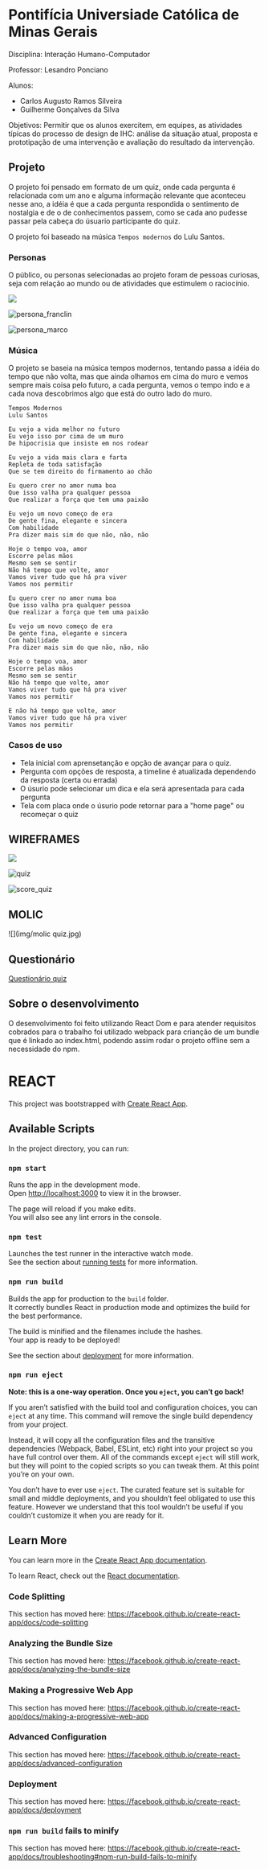 # Pontifícia Universiade Católica de Minas Gerais

Disciplina: Interação Humano-Computador

Professor: Lesandro Ponciano

Alunos: 

- Carlos Augusto Ramos Silveira
- Guilherme Gonçalves da Silva

Objetivos: Permitir que os alunos exercitem, em equipes, as atividades típicas do processo de design de IHC: análise da situação atual, proposta e prototipação de uma intervenção e avaliação do resultado da intervenção.

## Projeto

O projeto foi pensado em formato de um quiz, onde cada pergunta é relacionada com um ano e alguma informação relevante que aconteceu nesse ano, a idéia é que a cada pergunta respondida o sentimento de nostalgia e de o de conhecimentos passem, como se cada ano pudesse passar pela cabeça do úsuario participante do quiz.

O projeto foi baseado na música `Tempos modernos` do Lulu Santos.

### Personas

O público, ou personas selecionadas ao projeto foram de pessoas curiosas, seja com relação ao mundo ou de atividades que estimulem o raciocínio.

![](img/persona_joao.jpeg)

![persona_franclin](img/persona_franclin.jpeg)

![persona_marco](img/persona_marco.jpeg)

### Música

O projeto se baseia na música tempos modernos, tentando passa a idéia do tempo que não volta, mas que ainda olhamos em cima do muro e vemos sempre mais coisa pelo futuro, a cada pergunta, vemos o tempo indo e a cada nova descobrimos algo que está do outro lado do muro.

```
Tempos Modernos
Lulu Santos

Eu vejo a vida melhor no futuro
Eu vejo isso por cima de um muro
De hipocrisia que insiste em nos rodear

Eu vejo a vida mais clara e farta
Repleta de toda satisfação
Que se tem direito do firmamento ao chão

Eu quero crer no amor numa boa
Que isso valha pra qualquer pessoa
Que realizar a força que tem uma paixão

Eu vejo um novo começo de era
De gente fina, elegante e sincera
Com habilidade
Pra dizer mais sim do que não, não, não

Hoje o tempo voa, amor
Escorre pelas mãos
Mesmo sem se sentir
Não há tempo que volte, amor
Vamos viver tudo que há pra viver
Vamos nos permitir

Eu quero crer no amor numa boa
Que isso valha pra qualquer pessoa
Que realizar a força que tem uma paixão

Eu vejo um novo começo de era
De gente fina, elegante e sincera
Com habilidade
Pra dizer mais sim do que não, não, não

Hoje o tempo voa, amor
Escorre pelas mãos
Mesmo sem se sentir
Não há tempo que volte, amor
Vamos viver tudo que há pra viver
Vamos nos permitir

E não há tempo que volte, amor
Vamos viver tudo que há pra viver
Vamos nos permitir
```

### Casos de uso

- Tela inicial com aprensetanção e opção de avançar para o quiz.
- Pergunta com opções de resposta, a timeline é atualizada dependendo da resposta (certa ou errada) 
- O úsurio pode selecionar um dica e ela será apresentada para cada pergunta
- Tela com placa onde o úsurio pode retornar para a "home page" ou recomeçar o quiz

## WIREFRAMES

![](img/wireframe_welcome.jpg)

![quiz](img/quiz.jpg)

![score_quiz](img/score_quiz.jpg)

## MOLIC

![](img/molic quiz.jpg)



## Questionário

[Questionário quiz](https://docs.google.com/forms/d/14VoG9kQ3kjuCkTfaZ8haCS4Qikw2P5svoDsFZDE99lI/edit#responses)



## Sobre o desenvolvimento

O desenvolvimento foi feito utilizando React Dom e para atender requisitos cobrados para o trabalho foi utilizado webpack para crianção de um bundle que é linkado ao index.html, podendo assim rodar o projeto offline sem a necessidade do npm.

# REACT

This project was bootstrapped with [Create React App](https://github.com/facebook/create-react-app).

## Available Scripts

In the project directory, you can run:

### `npm start`

Runs the app in the development mode.<br>
Open [http://localhost:3000](http://localhost:3000) to view it in the browser.

The page will reload if you make edits.<br>
You will also see any lint errors in the console.

### `npm test`

Launches the test runner in the interactive watch mode.<br>
See the section about [running tests](https://facebook.github.io/create-react-app/docs/running-tests) for more information.

### `npm run build`

Builds the app for production to the `build` folder.<br>
It correctly bundles React in production mode and optimizes the build for the best performance.

The build is minified and the filenames include the hashes.<br>
Your app is ready to be deployed!

See the section about [deployment](https://facebook.github.io/create-react-app/docs/deployment) for more information.

### `npm run eject`

**Note: this is a one-way operation. Once you `eject`, you can’t go back!**

If you aren’t satisfied with the build tool and configuration choices, you can `eject` at any time. This command will remove the single build dependency from your project.

Instead, it will copy all the configuration files and the transitive dependencies (Webpack, Babel, ESLint, etc) right into your project so you have full control over them. All of the commands except `eject` will still work, but they will point to the copied scripts so you can tweak them. At this point you’re on your own.

You don’t have to ever use `eject`. The curated feature set is suitable for small and middle deployments, and you shouldn’t feel obligated to use this feature. However we understand that this tool wouldn’t be useful if you couldn’t customize it when you are ready for it.

## Learn More

You can learn more in the [Create React App documentation](https://facebook.github.io/create-react-app/docs/getting-started).

To learn React, check out the [React documentation](https://reactjs.org/).

### Code Splitting

This section has moved here: https://facebook.github.io/create-react-app/docs/code-splitting

### Analyzing the Bundle Size

This section has moved here: https://facebook.github.io/create-react-app/docs/analyzing-the-bundle-size

### Making a Progressive Web App

This section has moved here: https://facebook.github.io/create-react-app/docs/making-a-progressive-web-app

### Advanced Configuration

This section has moved here: https://facebook.github.io/create-react-app/docs/advanced-configuration

### Deployment

This section has moved here: https://facebook.github.io/create-react-app/docs/deployment

### `npm run build` fails to minify

This section has moved here: https://facebook.github.io/create-react-app/docs/troubleshooting#npm-run-build-fails-to-minify
